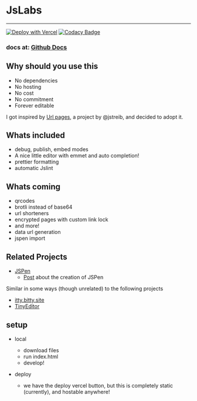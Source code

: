 # JsLabs 
---
[![Deploy with Vercel](https://vercel.com/button)](https://vercel.com/new/git/external?repository-url=https%3A%2F%2Fgithub.com%2FVatsaDev%2FJsLabs)  [![Codacy Badge](https://app.codacy.com/project/badge/Grade/e2482f7010404c50b6104437e7f362a7)](https://www.codacy.com/gh/VatsaDev/JsLabs/dashboard?utm_source=github.com&amp;utm_medium=referral&amp;utm_content=VatsaDev/JsLabs&amp;utm_campaign=Badge_Grade)

### docs at: [Github Docs](https://github.com/VatsaDev/JsLabs/wiki)

## Why should you use this
 - No dependencies
 - No hosting
 - No cost
 - No commitment
 - Forever editable

I got inspired by <a href="https://github.com/jstrieb/urlpages">Url pages</a>, a project by @jstreib, and decided to adopt it. 

## Whats included
 - debug, publish, embed modes
 - A nice little editor with emmet and auto completion!
 - prettier formatting
 - automatic Jslint

## Whats coming
 - qrcodes
 - brotli instead of base64
 - url shorteners
 - encrypted pages with custom link lock
 - and more!
 - data url generation
 - jspen import

## Related Projects

- [JSPen](http://jspen.co)
  - [Post](https://medium.com/swlh/creating-jspen-a-codepen-like-editor-that-stores-pages-in-urls-b163934f06c8)
      about the creation of JSPen

Similar in some ways (though unrelated) to the following projects
 - [itty.bitty.site](https://github.com/alcor/itty-bitty)
 - [TinyEditor](https://github.com/umpox/TinyEditor)

## setup

- local
  - download files
  - run index.html
  - develop!

- deploy
  - we have the deploy vercel button, but this is completely static (currently), and hostable anywhere!
